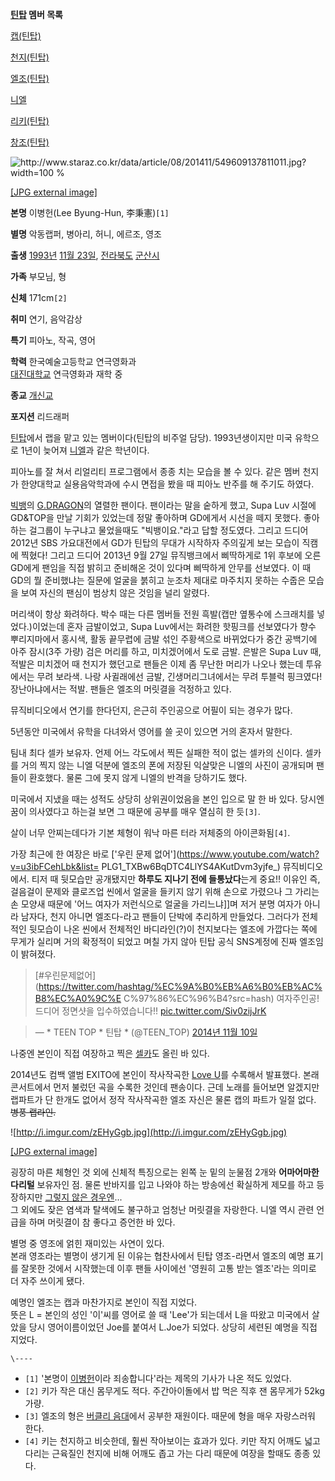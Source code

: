 **[틴탑](%ED%8B%B4%ED%83%91.md) 멤버 목록**

[캡(틴탑)](%EC%BA%A1%28%ED%8B%B4%ED%83%91%29.md)

[천지(틴탑)](%EC%B2%9C%EC%A7%80%28%ED%8B%B4%ED%83%91%29.md)

[엘조(틴탑)](%EC%97%98%EC%A1%B0%28%ED%8B%B4%ED%83%91%29.md)

[니엘](%EB%8B%88%EC%97%98.md)

[리키(틴탑)](%EB%A6%AC%ED%82%A4%28%ED%8B%B4%ED%83%91%29.md)

[창조(틴탑)](%EC%B0%BD%EC%A1%B0%28%ED%8B%B4%ED%83%91%29.md)

  

![http://www.staraz.co.kr/data/article/08/201411/549609137811011.jpg?width=100
%](http://www.staraz.co.kr/data/article/08/201411/549609137811011.jpg)

[[JPG external
image]](http://www.staraz.co.kr/data/article/08/201411/549609137811011.jpg)

**본명**
이병헌(Lee Byung-Hun, 李秉憲)`[1]`

**별명**
악동랩퍼, 병아리, 허니, 에르조, 영조

**출생**
[1993년](1993%EB%85%84.md) [11월 23일](11%EC%9B%94%2023%EC%9D%BC.md),
[전라북도](%EC%A0%84%EB%9D%BC%EB%B6%81%EB%8F%84.md)
[군산시](%EA%B5%B0%EC%82%B0%EC%8B%9C.md)

**가족**
부모님, 형

**신체**
171cm`[2]`

**취미**
연기, 음악감상

**특기**
피아노, 작곡, 영어

**학력**
한국예술고등학교 연극영화과  
[대진대학교](%EB%8C%80%EC%A7%84%EB%8C%80%ED%95%99%EA%B5%90.md) 연극영화과 재학 중

**종교**
[개신교](%EA%B0%9C%EC%8B%A0%EA%B5%90.md)

**포지션**
리드래퍼

  
[틴탑](%ED%8B%B4%ED%83%91.md)에서 랩을 맡고 있는 멤버이다(틴탑의 비주얼 담당). 1993년생이지만 미국 유학으로
1년이 늦어져 [니엘](%EB%8B%88%EC%97%98.md)과 같은 학년이다.

피아노를 잘 쳐서 리얼리티 프로그램에서 종종 치는 모습을 볼 수 있다. 같은 멤버 천지가 한양대학교 실용음악학과에 수시 면접을 봤을 때
피아노 반주를 해 주기도 하였다.

[빅뱅](%EB%B9%85%EB%B1%85%28%EC%95%84%EC%9D%B4%EB%8F%8C%29.md)의
[G.DRAGON](G.DRAGON.md)의 열렬한 팬이다. 팬이라는 말을 숱하게 했고, Supa Luv 시절에 GD&TOP을 만날
기회가 있었는데 정말 좋아하며 GD에게서 시선을 떼지 못했다. 좋아하는 걸그룹이 누구냐고 물었을때도 "빅뱅이요."라고 답할 정도였다. 그리고
드디어 2012년 SBS 가요대전에서 GD가 틴탑의 무대가 시작하자 주의깊게 보는 모습이 직캠에 찍혔다! 그리고 드디어 2013년 9월
27일 뮤직뱅크에서 삐딱하게로 1위 후보에 오른 GD에게 팬임을 직접 밝히고 준비해온 것이 있다며 삐딱하게 안무를 선보였다. 이 때 GD의
뭘 준비했냐는 질문에 얼굴을 붉히고 눈조차 제대로 마주치지 못하는 수줍은 모습을 보여 자신의 팬심이 범상치 않은 것임을 널리 알렸다.

머리색이 항상 화려하다. 박수 때는 다른 멤버들 전원 흑발(캡만 옆통수에 스크래치를 넣었다.)이었는데 혼자 금발이었고, Supa Luv에서는
화려한 핫핑크를 선보였다가 향수 뿌리지마에서 홍시색, 활동 끝무렵에 금발 섞인 주황색으로 바뀌었다가 중간 공백기에 아주 잠시(3주 가량)
검은 머리를 하고, 미치겠어에서 도로 금발. 은발은 Supa Luv 때, 적발은 미치겠어 때 천지가 했던고로 팬들은 이제 좀 무난한 머리가
나오나 했는데 투유에서는 무려 보라색. 나랑 사귈래에선 금발, 긴생머리그녀에서는 무려 투블럭 핑크였다! 장난아냐에서는 적발. 팬들은 엘조의
머릿결을 걱정하고 있다.

뮤직비디오에서 연기를 한다던지, 은근히 주인공으로 어필이 되는 경우가 많다.

5년동안 미국에서 유학을 다녀와서 영어를 쓸 곳이 있으면 거의 혼자서 말한다.

팀내 최다 셀카 보유자. 언제 어느 각도에서 찍든 실패한 적이 없는 셀카의 신이다. 셀카를 거의 찍지 않는 니엘 덕분에 엘조의 폰에 저장된
익살맞은 니엘의 사진이 공개되며 팬들이 환호했다. 물론 그에 못지 않게 니엘의 반격을 당하기도 했다.

미국에서 지냈을 때는 성적도 상당히 상위권이었음을 본인 입으로 말 한 바 있다. 당시엔 꿈이 의사였다고 하는걸 보면 그 때문에 공부를 매우
열심히 한 듯`[3]`.

살이 너무 안찌는데다가 기본 체형이 워낙 마른 터라 저체중의 아이콘화됨`[4]`.

가장 최근에 한 여장은 바로 ['우린 문제 없어'](https://www.youtube.com/watch?v=u3ibFCehLbk&list=
PLG1_TXBw6BqDTC4LlYS4AKutDvm3yjfe_) 뮤직비디오에서. 티저 때 뒷모습만 공개됐지만 **하루도 지나기 전에
들통났다**는게 중요!! 이유인 즉, 걸음걸이 문제와 클로즈업 씬에서 얼굴을 들키지 않기 위해 손으로 가렸으나 그 가리는 손 모양새 때문에
'어느 여자가 저런식으로 얼굴을 가리느냐]]며 저거 분명 여자가 아니라 남자다, 천지 아니면 엘조다-라고 팬들이 단박에 추리하게 만들었다.
그러다가 전체적인 뒷모습이 나온 씬에서 전체적인 바디라인(?)이 천지보다는 엘조에 가깝다는 쪽에 무게가 실리며 거의 확정적이 되었고 며칠
가지 않아 틴탑 공식 SNS계정에 진짜 엘조임이 밝혀졌다.

> [#우린문제없어](https://twitter.com/hashtag/%EC%9A%B0%EB%A6%B0%EB%AC%B8%EC%A0%9C%E
C%97%86%EC%96%B4?src=hash) 여자주인공! 드디어 정면샷을 입수하였습니다!!
[pic.twitter.com/Siv0zijJrK](http://t.co/Siv0zijJrK)

>

> — * TEEN TOP * 틴탑 * (@TEEN_TOP) [2014년 11월
10일](https://twitter.com/TEEN_TOP/status/531807615932583939)

나중엔 본인이 직접 여장하고 찍은
[셀카](http://cfile22.uf.tistory.com/image/2761263B5462E91A2AC212)도 올린 바 있다.

2014년도 컴백 앨범 EXITO에 본인이 작사작곡한 [Love
U](http://www.youtube.com/watch?v=01NUY4MT4Ho)를 수록해서 발표했다. 본래 콘서트에서 먼저 불렀던 곡을
수록한 것인데 팬송이다. 근데 노래를 들어보면 알겠지만 랩파트가 단 한개도 없어서 정작 작사작곡한 엘조 자신은 물론 캡의 파트가 일절 없다.
<del>병풍 랩라인.</del>

![http://i.imgur.com/zEHyGgb.jpg](http://i.imgur.com/zEHyGgb.jpg)

[[JPG external image]](http://i.imgur.com/zEHyGgb.jpg)

굉장히 마른 체형인 것 외에 신체적 특징으로는 왼쪽 눈 밑의 눈물점 2개와 **어마어마한 다리털** 보유자인 점. 물론 반바지를 입고 나와야
하는 방송에선 확실하게 제모를 하고 등장하지만 [그렇지 않은
경우엔](http://www.youtube.com/watch?v=J2pt0MTDBTc)...  
그 외에도 잦은 염색과 탈색에도 불구하고 엄청난 머릿결을 자랑한다. 니엘 역시 관련 언급을 하며 머릿결이 참 좋다고 증언한 바 있다.

별명 중 영조에 얽힌 재미있는 사연이 있다.  
본래 영조라는 별명이 생기게 된 이유는 협찬사에서 틴탑 영조-라면서 엘조의 예명 표기를 잘못한 것에서 시작했는데 이후 팬들 사이에선 '영원히
고통 받는 엘조'라는 의미로 더 자주 쓰이게 됐다.

예명인 엘조는 캡과 마찬가지로 본인이 직접 지었다.  
뜻은 L = 본인의 성인 '이'씨를 영어로 쓸 때 'Lee'가 되는데서 L을 따왔고 미국에서 살았을 당시 영어이름이었던 Joe를 붙여서
L.Joe가 되었다. 상당히 세련된 예명을 직접 지었다.

`\----`

  * `[1]` '본명이 [이병헌](%EC%9D%B4%EB%B3%91%ED%97%8C.md)이라 죄송합니다'라는 제목의 기사가 나온 적도 있었다.
  * `[2]` 키가 작은 대신 몸무게도 적다. 주간아이돌에서 밥 먹은 직후 잰 몸무게가 52kg 가량.
  * `[3]` 엘조의 형은 [버클리 음대](%EB%B2%84%ED%81%B4%EB%A6%AC%20%EC%9D%8C%EB%8C%80.md)에서 공부한 재원이다. 때문에 형을 매우 자랑스러워 한다.
  * `[4]` 키는 천지하고 비슷한데, 훨씬 작아보이는 효과가 있다. 키만 작지 어깨도 넓고 다리는 근육질인 천지에 비해 어깨도 좁고 가는 다리 때문에 여장을 할때도 종종 있다.

